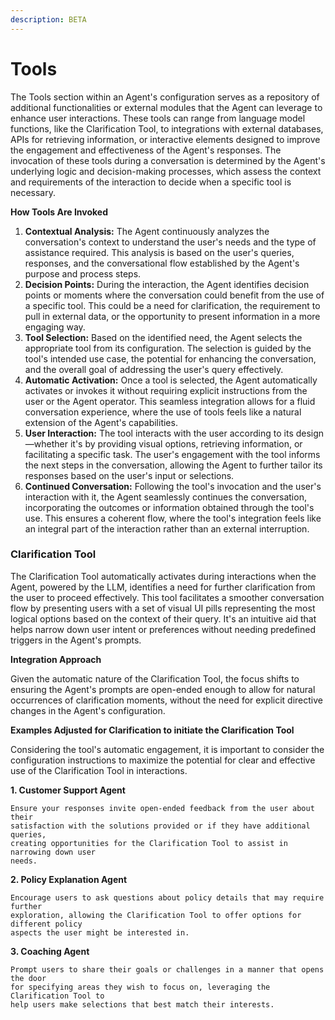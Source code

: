 ```yaml
---
description: BETA
---
```


# Tools

The Tools section within an Agent's configuration serves as a repository of additional functionalities or external modules that the Agent can leverage to enhance user interactions. These tools can range from language model functions, like the Clarification Tool, to integrations with external databases, APIs for retrieving information, or interactive elements designed to improve the engagement and effectiveness of the Agent's responses. The invocation of these tools during a conversation is determined by the Agent's underlying logic and decision-making processes, which assess the context and requirements of the interaction to decide when a specific tool is necessary.

**How Tools Are Invoked**

1. **Contextual Analysis:** The Agent continuously analyzes the conversation's context to understand the user's needs and the type of assistance required. This analysis is based on the user's queries, responses, and the conversational flow established by the Agent's purpose and process steps.
2. **Decision Points:** During the interaction, the Agent identifies decision points or moments where the conversation could benefit from the use of a specific tool. This could be a need for clarification, the requirement to pull in external data, or the opportunity to present information in a more engaging way.
3. **Tool Selection:** Based on the identified need, the Agent selects the appropriate tool from its configuration. The selection is guided by the tool's intended use case, the potential for enhancing the conversation, and the overall goal of addressing the user's query effectively.
4. **Automatic Activation:** Once a tool is selected, the Agent automatically activates or invokes it without requiring explicit instructions from the user or the Agent operator. This seamless integration allows for a fluid conversation experience, where the use of tools feels like a natural extension of the Agent's capabilities.
5. **User Interaction:** The tool interacts with the user according to its design—whether it's by providing visual options, retrieving information, or facilitating a specific task. The user's engagement with the tool informs the next steps in the conversation, allowing the Agent to further tailor its responses based on the user's input or selections.
6. **Continued Conversation:** Following the tool's invocation and the user's interaction with it, the Agent seamlessly continues the conversation, incorporating the outcomes or information obtained through the tool's use. This ensures a coherent flow, where the tool's integration feels like an integral part of the interaction rather than an external interruption.

### Clarification Tool

The Clarification Tool automatically activates during interactions when the Agent, powered by the LLM, identifies a need for further clarification from the user to proceed effectively. This tool facilitates a smoother conversation flow by presenting users with a set of visual UI pills representing the most logical options based on the context of their query. It's an intuitive aid that helps narrow down user intent or preferences without needing predefined triggers in the Agent's prompts.

**Integration Approach**

Given the automatic nature of the Clarification Tool, the focus shifts to ensuring the Agent's prompts are open-ended enough to allow for natural occurrences of clarification moments, without the need for explicit directive changes in the Agent's configuration.

**Examples Adjusted for Clarification to initiate the Clarification Tool**

Considering the tool's automatic engagement, it is important to consider the configuration instructions to maximize the potential for clear and effective use of the Clarification Tool in interactions.

**1. Customer Support Agent**

```plaintext
Ensure your responses invite open-ended feedback from the user about their 
satisfaction with the solutions provided or if they have additional queries, 
creating opportunities for the Clarification Tool to assist in narrowing down user 
needs.
```

**2. Policy Explanation Agent**

```plaintext
Encourage users to ask questions about policy details that may require further 
exploration, allowing the Clarification Tool to offer options for different policy 
aspects the user might be interested in.
```

**3. Coaching Agent**

```plaintext
Prompt users to share their goals or challenges in a manner that opens the door 
for specifying areas they wish to focus on, leveraging the Clarification Tool to 
help users make selections that best match their interests.
```

